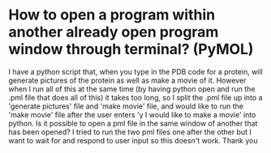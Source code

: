 
# How to open a program within another already open program window through terminal? (PyMOL)

I have a python script that, when you type in the PDB code for a protein, will generate pictures of the protein as well as make a movie of it. However when I run all of this at the same time (by having python open and run the .pml file that does all of this) it takes too long, so I split the .pml file up into a 'generate pictures' file and 'make movie' file, and would like to run the 'make movie' file after the user enters 'y I would like to make a movie' into python. Is it possible to open a pml file in the same window of another that has been opened?
I tried to run the two pml files one after the other but I want to wait for and respond to user input so this doesn't work.
Thank you

        
